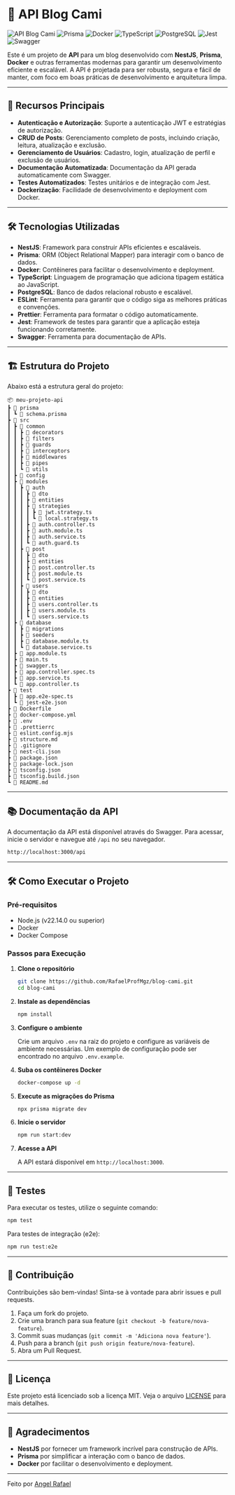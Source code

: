 # 🚀 API Blog Cami

![API Blog Cami](https://img.shields.io/badge/NestJS-000000?style=for-the-badge&logo=nestjs&logoColor=white) ![Prisma](https://img.shields.io/badge/Prisma-2D3748?style=for-the-badge&logo=prisma&logoColor=white) ![Docker](https://img.shields.io/badge/Docker-2496ED?style=for-the-badge&logo=docker&logoColor=white) ![TypeScript](https://img.shields.io/badge/TypeScript-3178C6?style=for-the-badge&logo=typescript&logoColor=white) ![PostgreSQL](https://img.shields.io/badge/PostgreSQL-4169E1?style=for-the-badge&logo=postgresql&logoColor=white) ![Jest](https://img.shields.io/badge/Jest-C21325?style=for-the-badge&logo=jest&logoColor=white) ![Swagger](https://img.shields.io/badge/Swagger-85EA2D?style=for-the-badge&logo=swagger&logoColor=black)

Este é um projeto de **API** para um blog desenvolvido com **NestJS**, **Prisma**, **Docker** e outras ferramentas modernas para garantir um desenvolvimento eficiente e escalável. A API é projetada para ser robusta, segura e fácil de manter, com foco em boas práticas de desenvolvimento e arquitetura limpa.

---

## 🌟 Recursos Principais

- **Autenticação e Autorização**: Suporte a autenticação JWT e estratégias de autorização.
- **CRUD de Posts**: Gerenciamento completo de posts, incluindo criação, leitura, atualização e exclusão.
- **Gerenciamento de Usuários**: Cadastro, login, atualização de perfil e exclusão de usuários.
- **Documentação Automatizada**: Documentação da API gerada automaticamente com Swagger.
- **Testes Automatizados**: Testes unitários e de integração com Jest.
- **Dockerização**: Facilidade de desenvolvimento e deployment com Docker.

---

## 🛠️ Tecnologias Utilizadas

- **NestJS**: Framework para construir APIs eficientes e escaláveis.
- **Prisma**: ORM (Object Relational Mapper) para interagir com o banco de dados.
- **Docker**: Contêineres para facilitar o desenvolvimento e deployment.
- **TypeScript**: Linguagem de programação que adiciona tipagem estática ao JavaScript.
- **PostgreSQL**: Banco de dados relacional robusto e escalável.
- **ESLint**: Ferramenta para garantir que o código siga as melhores práticas e convenções.
- **Prettier**: Ferramenta para formatar o código automaticamente.
- **Jest**: Framework de testes para garantir que a aplicação esteja funcionando corretamente.
- **Swagger**: Ferramenta para documentação de APIs.

---

## 🏗️ Estrutura do Projeto

Abaixo está a estrutura geral do projeto:

```plaintext
📦 meu-projeto-api
┣ 📂 prisma
┃ ┗ 📜 schema.prisma
┣ 📂 src
┃ ┣ 📂 common
┃ ┃ ┣ 📂 decorators
┃ ┃ ┣ 📂 filters
┃ ┃ ┣ 📂 guards
┃ ┃ ┣ 📂 interceptors
┃ ┃ ┣ 📂 middlewares
┃ ┃ ┣ 📂 pipes
┃ ┃ ┗ 📂 utils
┃ ┣ 📂 config
┃ ┣ 📂 modules
┃ ┃ ┣ 📂 auth
┃ ┃ ┃ ┣ 📂 dto
┃ ┃ ┃ ┣ 📂 entities
┃ ┃ ┃ ┣ 📂 strategies
┃ ┃ ┃ ┃ ┣ 📜 jwt.strategy.ts
┃ ┃ ┃ ┃ ┗ 📜 local.strategy.ts
┃ ┃ ┃ ┣ 📜 auth.controller.ts
┃ ┃ ┃ ┣ 📜 auth.module.ts
┃ ┃ ┃ ┣ 📜 auth.service.ts
┃ ┃ ┃ ┗ 📜 auth.guard.ts
┃ ┃ ┣ 📂 post
┃ ┃ ┃ ┣ 📂 dto
┃ ┃ ┃ ┣ 📂 entities
┃ ┃ ┃ ┣ 📜 post.controller.ts
┃ ┃ ┃ ┣ 📜 post.module.ts
┃ ┃ ┃ ┗ 📜 post.service.ts
┃ ┃ ┣ 📂 users
┃ ┃ ┃ ┣ 📂 dto
┃ ┃ ┃ ┣ 📂 entities
┃ ┃ ┃ ┣ 📜 users.controller.ts
┃ ┃ ┃ ┣ 📜 users.module.ts
┃ ┃ ┃ ┗ 📜 users.service.ts
┃ ┣ 📂 database
┃ ┃ ┣ 📂 migrations
┃ ┃ ┣ 📂 seeders
┃ ┃ ┣ 📜 database.module.ts
┃ ┃ ┗ 📜 database.service.ts
┃ ┣ 📜 app.module.ts
┃ ┣ 📜 main.ts
┃ ┣ 📜 swagger.ts
┃ ┣ 📜 app.controller.spec.ts
┃ ┣ 📜 app.service.ts
┃ ┗ 📜 app.controller.ts
┣ 📂 test
┃ ┣ 📜 app.e2e-spec.ts
┃ ┗ 📜 jest-e2e.json
┣ 📜 Dockerfile
┣ 📜 docker-compose.yml
┣ 📜 .env
┣ 📜 .prettierrc
┣ 📜 eslint.config.mjs
┣ 📜 structure.md
┣ 📜 .gitignore
┣ 📜 nest-cli.json
┣ 📜 package.json
┣ 📜 package-lock.json
┣ 📜 tsconfig.json
┣ 📜 tsconfig.build.json
┗ 📜 README.md
```

---

## 📚 Documentação da API

A documentação da API está disponível através do Swagger. Para acessar, inicie o servidor e navegue até `/api` no seu navegador.

```bash
http://localhost:3000/api
```

---

## 🛠️ Como Executar o Projeto

### Pré-requisitos

- Node.js (v22.14.0 ou superior)
- Docker
- Docker Compose

### Passos para Execução

1. **Clone o repositório**

   ```bash
   git clone https://github.com/RafaelProfMgz/blog-cami.git
   cd blog-cami
   ```

2. **Instale as dependências**

   ```bash
   npm install
   ```

3. **Configure o ambiente**

   Crie um arquivo `.env` na raiz do projeto e configure as variáveis de ambiente necessárias. Um exemplo de configuração pode ser encontrado no arquivo `.env.example`.

4. **Suba os contêineres Docker**

   ```bash
   docker-compose up -d
   ```

5. **Execute as migrações do Prisma**

   ```bash
   npx prisma migrate dev
   ```

6. **Inicie o servidor**

   ```bash
   npm run start:dev
   ```

7. **Acesse a API**

   A API estará disponível em `http://localhost:3000`.

---

## 🧪 Testes

Para executar os testes, utilize o seguinte comando:

```bash
npm test
```

Para testes de integração (e2e):

```bash
npm run test:e2e
```

---

## 🤝 Contribuição

Contribuições são bem-vindas! Sinta-se à vontade para abrir issues e pull requests.

1. Faça um fork do projeto.
2. Crie uma branch para sua feature (`git checkout -b feature/nova-feature`).
3. Commit suas mudanças (`git commit -m 'Adiciona nova feature'`).
4. Push para a branch (`git push origin feature/nova-feature`).
5. Abra um Pull Request.

---

## 📄 Licença

Este projeto está licenciado sob a licença MIT. Veja o arquivo [LICENSE](LICENSE) para mais detalhes.

---

## 🙌 Agradecimentos

- **NestJS** por fornecer um framework incrível para construção de APIs.
- **Prisma** por simplificar a interação com o banco de dados.
- **Docker** por facilitar o desenvolvimento e deployment.

---

Feito por [Angel Rafael](https://github.com/RafaelProfMgz)
